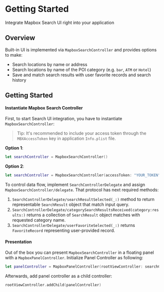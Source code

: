 #  Getting Started

Integrate Mapbox Search UI right into your application

## Overview 

Built-in UI is implemented via ``MapboxSearchController`` and provides options to make:
- Search locations by name or address 
- Search locations by name of the POI category (e.g. `bar`, `ATM` or `Hotel`)
- Save and match search results with user favorite records and search history

## Getting Started

#### Instantiate Mapbox Search Controller
First, to start Search UI integration, you have to instantiate ``MapboxSearchController``:

> Tip: It's recommended to include your access token through the `MBXAccessToken` key in application `Info.plist` file.

**Option 1**:

```swift
let searchController = MapboxSearchController()
```

**Option 2**:

```swift
let searchController = MapboxSearchController(accessToken: "YOUR_TOKEN")
```

To control data flow, implement ``SearchControllerDelegate`` and assign ``MapboxSearchController/delegate``. That protocol has next required methods:
1. ``SearchControllerDelegate/searchResultSelected(_:)`` method to return representable `SearchResult` object that match input query.
2. ``SearchControllerDelegate/categorySearchResultsReceived(category:results:)`` returns a collection of `SearchResult` object matches with requested category name.
3. ``SearchControllerDelegate/userFavoriteSelected(_:)`` returns `FavoriteRecord` representing user-provided record.

#### Presentation 

Out of the box you can present ``MapboxSearchController`` in a floating panel with a ``MapboxPanelController``. Initialize Panel Controller as following:

```swift
let panelController = MapboxPanelController(rootViewController: searchController)
```

Afterwards, add panel controller as a child controller:

```swift
rootViewController.addChild(panelController)
```
